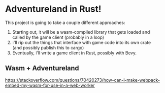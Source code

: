 Adventureland in Rust!
===

This project is going to take a couple different approaches:
1. Starting out, it will be a wasm-compiled library that gets loaded and called by the game client (probably in a loop)
2. I'll rip out the things that interface with game code into its own crate (and possibly publish this to cargo)
3. Eventually, I'll write a game client in Rust, possibly with Bevy.

Wasm + Adventureland
---

https://stackoverflow.com/questions/70420273/how-can-i-make-webpack-embed-my-wasm-for-use-in-a-web-worker 